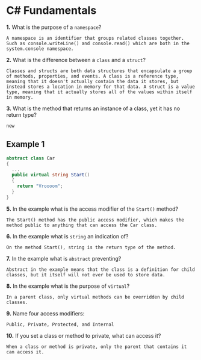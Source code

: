 # C# Fundamentals

**1.** What is the purpose of a `namespace`?
<!-- enter you answer in the space below -->
`
A namespace is an identifier that groups related classes together. Such as console.writeLine() and console.read() which are both in the system.console namespace.
`

**2.** What is the difference between a `class` and a `struct`?
<!-- enter you answer in the space below -->
`
Classes and structs are both data structures that encapsulate a group of methods, properties, and events. A class is a reference type, meaning that it doesn't actually contain the data it stores, but instead stores a location in memory for that data. A struct is a value type, meaning that it actually stores all of the values within itself in memory.
`

**3.** What is the method that returns an instance of a class, yet it has no return type?
<!-- enter you answer in the space below -->
`
new
`

## Example 1

```c#
abstract class Car
{
  ...
  public virtual string Start()
  {
    return "Vroooom";
  }
}
```

**5.** In the example what is the access modifier of the `Start()` method?
<!-- enter you answer in the space below -->
`
The Start() method has the public access modifier, which makes the method public to anything that can access the Car class.
`

**6.** In the example what is `string` an indication of?
<!-- enter you answer in the space below -->
`
On the method Start(), string is the return type of the method.
`

**7.** In the example what is `abstract` preventing?
<!-- enter you answer in the space below -->
`
Abstract in the example means that the class is a definition for child classes, but it itself will not ever be used to store data.
`

**8.** In the example what is the purpose of `virtual`?
<!-- enter you answer in the space below -->
`
In a parent class, only virtual methods can be overridden by child classes.
`

**9.** Name four access modifiers:
<!-- enter you answer in the space below -->
`
Public, Private, Protected, and Internal
`

**10.** If you set a class or method to private, what can access it?
<!-- enter you answer in the space below -->
`
When a class or method is private, only the parent that contains it can access it.
`
